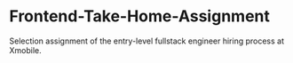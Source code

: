 # Frontend-Take-Home-Assignment
Selection assignment of the entry-level fullstack engineer hiring process at Xmobile.

